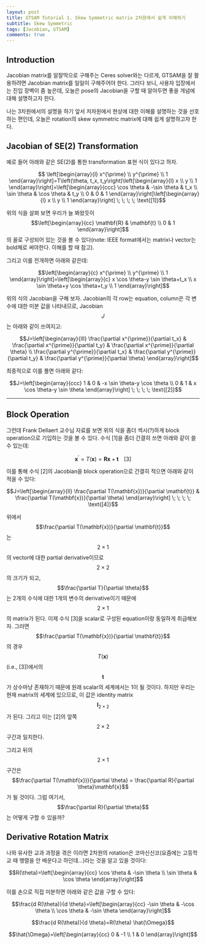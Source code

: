 ```yaml
---
layout: post
title: GTSAM Tutorial 1. Skew Symmetric matrix 2차원에서 쉽게 이해하기
subtitle: Skew Symmetric
tags: [Jacobian, GTSAM]
comments: true
---
```


## Introduction 

Jacobian matrix를 알잘딱으로 구해주는 Ceres solver와는 다르게, GTSAM을 잘 활용하려면 Jacobian matrix를 일일이 구해주어야 한다.
그러다 보니, 사용자 입장에서는 진입 장벽이 좀 높은데, 오늘은 pose의 Jacobian을 구할 때 알아두면 좋을 개념에 대해 설명하고자 한다.

나는 3차원에서의 설명을 하기 앞서 저차원에서 현상에 대한 이해를 설명하는 것을 선호하는 편인데, 오늘은 rotation의 skew symmetric matrix에 대해 쉽게 설명하고자 한다.

## Jacobian of SE(2) Transformation


예로 들어 아래와 같은 SE(2)를 통한 transformation 표현 식이 있다고 하자.

$$ \left[\begin{array}{l}
x^{\prime} \\
y^{\prime} \\
1
\end{array}\right]=T\left(\theta, t_x, t_y\right)\left[\begin{array}{l}
x \\
y \\
1
\end{array}\right]=\left[\begin{array}{ccc}
\cos \theta & -\sin \theta & t_x \\
\sin \theta & \cos \theta & t_y \\
0 & 0 & 1
\end{array}\right]\left[\begin{array}{l}
x \\
y \\
1
\end{array}\right] \; \; \; \; \text{[1]}$$

위의 식을 살펴 보면 우리가 늘 봐왔듯이 $$\left[\begin{array}{cc}
\mathbf{R} & \mathbf{t} \\
0 & 1
\end{array}\right]$$의 꼴로 구성되어 있는 것을 볼 수 있다(note: IEEE format에서는 matrix나 vector는 bold체로 써야한다. 이해를 할 때 참고).

그리고 이를 전개하면 아래와 같은데: 


$$\left[\begin{array}{c}
x^{\prime} \\
y^{\prime} \\
1
\end{array}\right]=\left[\begin{array}{c}
x \cos \theta-y \sin \theta+t_x \\
x \sin \theta+y \cos \theta+t_y \\
1
\end{array}\right]$$

위의 식의 Jacobian을 구해 보자. Jacobian의 각 row는 equation, column은 각 변수에 대한 미분 값을 나타내므로, Jacobian $$J$$는 아래와 같이 쓰여지고:

$$J=\left[\begin{array}{lll}
\frac{\partial x^{\prime}}{\partial t_x} & \frac{\partial x^{\prime}}{\partial t_y} & \frac{\partial x^{\prime}}{\partial \theta} \\
\frac{\partial y^{\prime}}{\partial t_x} & \frac{\partial y^{\prime}}{\partial t_y} & \frac{\partial y^{\prime}}{\partial \theta}
\end{array}\right]$$

최종적으로 이를 풀면 아래와 같다:

$$J=\left[\begin{array}{ccc}
1 & 0 & -x \sin \theta-y \cos \theta \\
0 & 1 & x \cos \theta-y \sin \theta
\end{array}\right] \; \; \; \; \text{[2]}$$

---

## Block Operation

그런데 Frank Dellaert 교수님 자료를 보면 위의 식을 좀더 섹시(?)하게 block operation으로 기입하는 것을 볼 수 있다.
수식 [1]을 좀더 간결히 쓰면 아래와 같이 쓸 수 있는데: 

$$\mathbf{x}^{\prime} = T(\mathbf{x}) = \mathbf{R}\mathbf{x} + \mathbf{t} \; \; \; \; \text{[3]}$$

이를 통해 수식 [2]의 Jacobian을 block operation으로 간결히 적으면 아래와 같이 적을 수 있다:

$$J=\left[\begin{array}{ll}
\frac{\partial T(\mathbf{x})}{\partial \mathbf{t}} & \frac{\partial T(\mathbf{x})}{\partial \theta} \end{array}\right] \; \; \; \; \text{[4]}$$

위에서 $$\frac{\partial T(\mathbf{x})}{\partial \mathbf{t}}$$는 $$2\times1$$의 vector에 대한 partial derivative이므로 $$2\times2$$의 크기가 되고, $$\frac{\partial T}{\partial \theta}$$는 2개의 수식에 대한 1개의 변수의 derivative이기 때문에 $$2\times1$$의 matrix가 된다. 
이제 수식 [3]을 scalar로 구성된 equation이랑 동일하게 취급해보자. 그러면 $$\frac{\partial T(\mathbf{x})}{\partial \mathbf{t}}$$의 경우 $$T(\mathbf{x})$$ (i.e., [3])에서의 $$\mathbf{t}$$가 상수마냥 존재하기 때문에 원래 scalar의 세계에서는 1이 될 것이다.
하지만 우리는 현재 matrix의 세계에 있으므로, 이 값은 identity matrix $$\mathbf{I}_{2\times2}$$가 된다. 그리고 이는 [2]의 앞쪽 $$2\times2$$구간과 일치한다.

그리고 뒤의 $$2\times1$$ 구간은 $$\frac{\partial T(\mathbf{x})}{\partial \theta} = \frac{\partial R}{\partial \theta}\mathbf{x}$$가 될 것이다. 그럼 여기서, $$\frac{\partial R}{\partial \theta}$$는 어떻게 구할 수 있을까? 

## Derivative Rotation Matrix

나와 유사한 교과 과정을 겪은 이라면 2차원의 rotation은 코마신신코(요즘에는 고등학교 때 행렬을 안 배운다고 하던데...)라는 것을 알고 있을 것이다:

$$R(\theta)=\left[\begin{array}{cc}
\cos \theta & -\sin \theta \\
\sin \theta & \cos \theta
\end{array}\right]$$

이를 손으로 직접 미분하면 아래와 같은 값을 구할 수 있다:

$$\frac{d R(\theta)}{d \theta}=\left[\begin{array}{cc}
-\sin \theta & -\cos \theta \\
\cos \theta & -\sin \theta
\end{array}\right]$$


$$\frac{d R(\theta)}{d \theta}=R(\theta) \hat{\Omega}$$

$$\hat{\Omega}=\left[\begin{array}{cc}
0 & -1 \\
1 & 0
\end{array}\right]$$

